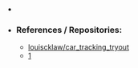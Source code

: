 -
- ### References / Repositories:
	- [louiscklaw/car_tracking_tryout](https://www.github.com/louiscklaw/car_tracking_tryout)
	- [1](https://www.github.com/louiscklaw/car_tracking_tryout)